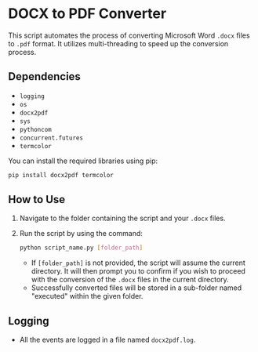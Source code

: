 # DOCX to PDF Converter

This script automates the process of converting Microsoft Word `.docx` files to `.pdf` format. It utilizes multi-threading to speed up the conversion process.

## Dependencies

- `logging`
- `os`
- `docx2pdf`
- `sys`
- `pythoncom`
- `concurrent.futures`
- `termcolor`

You can install the required libraries using pip:

```bash
pip install docx2pdf termcolor

```

## How to Use

1. Navigate to the folder containing the script and your `.docx` files.
2. Run the script by using the command:
    
    ```bash
    python script_name.py [folder_path]
    
    ```
    
    - If `[folder_path]` is not provided, the script will assume the current directory. It will then prompt you to confirm if you wish to proceed with the conversion of the `.docx` files in the current directory.
    - Successfully converted files will be stored in a sub-folder named "executed" within the given folder.

## Logging

- All the events are logged in a file named `docx2pdf.log`.